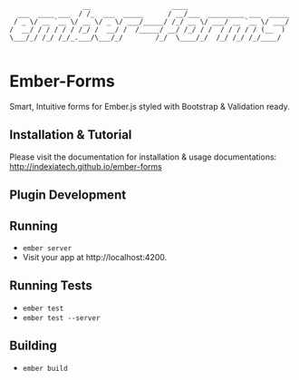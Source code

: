 
```
                  __                    ____                         
  ___  ____ ___  / /_  ___  _____      / __/___  _________ ___  _____
 / _ \/ __ `__ \/ __ \/ _ \/ ___/_____/ /_/ __ \/ ___/ __ `__ \/ ___/
/  __/ / / / / / /_/ /  __/ /  /_____/ __/ /_/ / /  / / / / / (__  ) 
\___/_/ /_/ /_/_.___/\___/_/        /_/  \____/_/  /_/ /_/ /_/____/  
                                                                     
```

# Ember-Forms

Smart, Intuitive forms for Ember.js styled with Bootstrap &amp; Validation ready.

## Installation & Tutorial

Please visit the documentation for installation & usage documentations: http://indexiatech.github.io/ember-forms


## Plugin Development

## Running

* `ember server`
* Visit your app at http://localhost:4200.

## Running Tests

* `ember test`
* `ember test --server`

## Building

* `ember build`